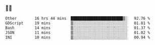 ### 👨‍💻

<!--START_SECTION:waka-->

```txt
Other        16 hrs 44 mins  ███████████████████████▒░   92.76 %
GDScript     19 mins         ▒░░░░░░░░░░░░░░░░░░░░░░░░   01.81 %
Bash         14 mins         ▒░░░░░░░░░░░░░░░░░░░░░░░░   01.37 %
JSON         11 mins         ▒░░░░░░░░░░░░░░░░░░░░░░░░   01.02 %
INI          10 mins         ▒░░░░░░░░░░░░░░░░░░░░░░░░   00.94 %
```

<!--END_SECTION:waka-->
